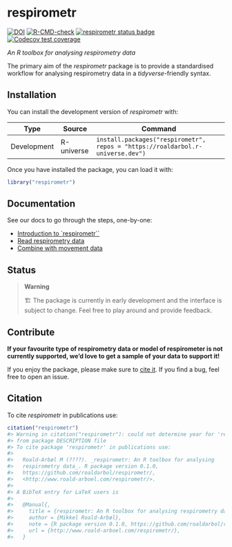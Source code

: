 
<!-- README.md is generated from README.Rmd. Please edit that file -->

# respirometr

<!-- badges: start -->

[![DOI](https://zenodo.org/badge/773406370.svg)](https://zenodo.org/doi/10.5281/zenodo.13235277)
[![R-CMD-check](https://github.com/roaldarbol/respirometr/actions/workflows/R-CMD-check.yaml/badge.svg)](https://github.com/roaldarbol/respirometr/actions/workflows/R-CMD-check.yaml)
[![respirometr status
badge](https://roaldarbol.r-universe.dev/badges/respirometr)](https://roaldarbol.r-universe.dev)
[![Codecov test
coverage](https://codecov.io/gh/roaldarbol/respirometr/graph/badge.svg)](https://app.codecov.io/gh/roaldarbol/respirometr)
<!-- badges: end -->

*An R toolbox for analysing respirometry data*

The primary aim of the *respirometr* package is to provide a
standardised workflow for analysing respirometry data in a
*tidyverse*-friendly syntax.

## Installation

You can install the development version of *respirometr* with:

| Type | Source | Command |
|----|----|----|
| Development | R-universe | `install.packages("respirometr", repos = "https://roaldarbol.r-universe.dev")` |

Once you have installed the package, you can load it with:

``` r
library("respirometr")
```

## Documentation

See our docs to go through the steps, one-by-one:

- [Introduction to
  \`respirometr\`\`](https://www.roald-arboel.com/respirometr/articles/respirometr.html)
- [Read respirometry
  data](https://www.roald-arboel.com/respirometr/articles/read-licor.html)
- [Combine with movement data]()

## Status

> **Warning**
>
> 🏗️ The package is currently in early development and the interface is
> subject to change. Feel free to play around and provide feedback.

## Contribute

**If your favourite type of respirometry data or model of respirometer
is not currently supported, we’d love to get a sample of your data to
support it!**

If you enjoy the package, please make sure to [cite it](#citation). If
you find a bug, feel free to open an issue.

<!-- ## Acknowledgements -->

<!-- *animovement* is all about the data, and we are deeply grateful for all those who have shared data with us to implement and test our code. Thank you! -->

<!-- - [Stan Edwards](): Trackball with optical flow, free. -->

<!-- - [Estelle Moubarak](): Trackball with optical flow, fixed. -->

<!-- - [Maria Cozan](): Treadmill with rotary encoder. -->

<!-- - [Violette Chiara](): AnimalTA -->

## Citation

To cite *respirometr* in publications use:

``` r
citation("respirometr")
#> Warning in citation("respirometr"): could not determine year for 'respirometr'
#> from package DESCRIPTION file
#> To cite package 'respirometr' in publications use:
#> 
#>   Roald-Arbøl M (????). _respirometr: An R toolbox for analysing
#>   respirometry data_. R package version 0.1.0,
#>   https://github.com/roaldarbol/respirometr/,
#>   <http://www.roald-arboel.com/respirometr/>.
#> 
#> A BibTeX entry for LaTeX users is
#> 
#>   @Manual{,
#>     title = {respirometr: An R toolbox for analysing respirometry data},
#>     author = {Mikkel Roald-Arbøl},
#>     note = {R package version 0.1.0, https://github.com/roaldarbol/respirometr/},
#>     url = {http://www.roald-arboel.com/respirometr/},
#>   }
```

